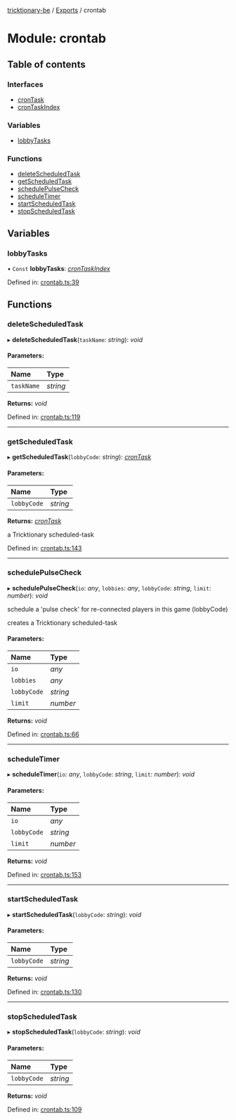[tricktionary-be](../README.md) / [Exports](../modules.md) / crontab

# Module: crontab

## Table of contents

### Interfaces

- [cronTask](../interfaces/crontab.crontask.md)
- [cronTaskIndex](../interfaces/crontab.crontaskindex.md)

### Variables

- [lobbyTasks](crontab.md#lobbytasks)

### Functions

- [deleteScheduledTask](crontab.md#deletescheduledtask)
- [getScheduledTask](crontab.md#getscheduledtask)
- [schedulePulseCheck](crontab.md#schedulepulsecheck)
- [scheduleTimer](crontab.md#scheduletimer)
- [startScheduledTask](crontab.md#startscheduledtask)
- [stopScheduledTask](crontab.md#stopscheduledtask)

## Variables

### lobbyTasks

• `Const` **lobbyTasks**: [*cronTaskIndex*](../interfaces/crontab.crontaskindex.md)

Defined in: [crontab.ts:39](https://github.com/story-squad/tricktionary-be/blob/ca7657b/src/sockets/crontab.ts#L39)

## Functions

### deleteScheduledTask

▸ **deleteScheduledTask**(`taskName`: *string*): *void*

#### Parameters:

Name | Type |
:------ | :------ |
`taskName` | *string* |

**Returns:** *void*

Defined in: [crontab.ts:119](https://github.com/story-squad/tricktionary-be/blob/ca7657b/src/sockets/crontab.ts#L119)

___

### getScheduledTask

▸ **getScheduledTask**(`lobbyCode`: *string*): [*cronTask*](../interfaces/crontab.crontask.md)

#### Parameters:

Name | Type |
:------ | :------ |
`lobbyCode` | *string* |

**Returns:** [*cronTask*](../interfaces/crontab.crontask.md)

a Tricktionary scheduled-task

Defined in: [crontab.ts:143](https://github.com/story-squad/tricktionary-be/blob/ca7657b/src/sockets/crontab.ts#L143)

___

### schedulePulseCheck

▸ **schedulePulseCheck**(`io`: *any*, `lobbies`: *any*, `lobbyCode`: *string*, `limit`: *number*): *void*

schedule a 'pulse check' for re-connected players in this game (lobbyCode)

creates a Tricktionary scheduled-task

#### Parameters:

Name | Type |
:------ | :------ |
`io` | *any* |
`lobbies` | *any* |
`lobbyCode` | *string* |
`limit` | *number* |

**Returns:** *void*

Defined in: [crontab.ts:66](https://github.com/story-squad/tricktionary-be/blob/ca7657b/src/sockets/crontab.ts#L66)

___

### scheduleTimer

▸ **scheduleTimer**(`io`: *any*, `lobbyCode`: *string*, `limit`: *number*): *void*

#### Parameters:

Name | Type |
:------ | :------ |
`io` | *any* |
`lobbyCode` | *string* |
`limit` | *number* |

**Returns:** *void*

Defined in: [crontab.ts:153](https://github.com/story-squad/tricktionary-be/blob/ca7657b/src/sockets/crontab.ts#L153)

___

### startScheduledTask

▸ **startScheduledTask**(`lobbyCode`: *string*): *void*

#### Parameters:

Name | Type |
:------ | :------ |
`lobbyCode` | *string* |

**Returns:** *void*

Defined in: [crontab.ts:130](https://github.com/story-squad/tricktionary-be/blob/ca7657b/src/sockets/crontab.ts#L130)

___

### stopScheduledTask

▸ **stopScheduledTask**(`lobbyCode`: *string*): *void*

#### Parameters:

Name | Type |
:------ | :------ |
`lobbyCode` | *string* |

**Returns:** *void*

Defined in: [crontab.ts:109](https://github.com/story-squad/tricktionary-be/blob/ca7657b/src/sockets/crontab.ts#L109)
